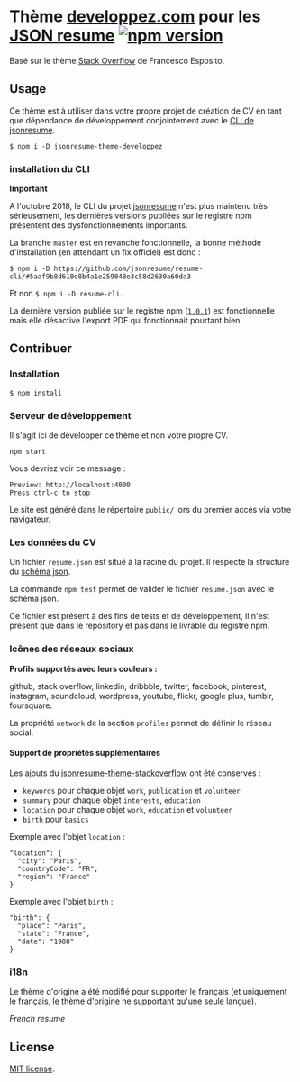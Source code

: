 # Thème [developpez.com](https://www.developpez.com/) pour les [JSON resume](https://github.com/jsonresume) [![npm version](https://badge.fury.io/js/jsonresume-theme-developpez.svg)](http://badge.fury.io/js/jsonresume-theme-developpez)

Basé sur le thème [Stack Overflow](https://github.com/francescoes/jsonresume-theme-stackoverflow) de Francesco Esposito.

## Usage

Ce thème est à utiliser dans votre propre projet de création de CV en tant que dépendance de développement conjointement avec le [CLI de jsonresume](https://github.com/jsonresume/resume-cli).

```
$ npm i -D jsonresume-theme-developpez
```

### installation du CLI

**Important**

A l'octobre 2018, le CLI du projet [jsonresume](https://github.com/jsonresume) n'est plus maintenu très sérieusement, les dernières versions publiées sur le registre npm présentent des dysfonctionnements importants.

La branche `master` est en revanche fonctionnelle, la bonne méthode d'installation (en attendant un fix officiel) est donc :

```
$ npm i -D https://github.com/jsonresume/resume-cli/#5aaf9b8d610e8b4a1e259048e3c58d2630a60da3
```

Et non `$ npm i -D resume-cli`.

La dernière version publiée sur le registre npm ([`1.0.1`](https://www.npmjs.com/package/resume-cli/v/1.0.1)) est fonctionnelle mais elle désactive l'export PDF qui fonctionnait pourtant bien.

## Contribuer

### Installation

```
$ npm install
```

### Serveur de développement

Il s'agit ici de développer ce thème et non votre propre CV.

```
npm start
```

Vous devriez voir ce message :

```
Preview: http://localhost:4000
Press ctrl-c to stop
```

Le site est généré dans le répertoire `public/` lors du premier accès via votre navigateur.

### Les données du CV

Un fichier `resume.json` est situé à la racine du projet. Il respecte la structure du [schéma json](https://jsonresume.org/schema/).

La commande `npm test` permet de valider le fichier `resume.json` avec le schéma json.

Ce fichier est présent à des fins de tests et de développement, il n'est présent que dans le repository et pas dans le livrable du registre npm.

### Icônes des réseaux sociaux

**Profils supportés avec leurs couleurs :**

github, stack overflow, linkedin, dribbble, twitter, facebook, pinterest, instagram, soundcloud, wordpress, youtube, flickr, google plus, tumblr, foursquare.

La propriété `network` de la section `profiles` permet de définir le réseau social.

#### Support de propriétés supplémentaires

Les ajouts du [jsonresume-theme-stackoverflow](https://github.com/francescoes/jsonresume-theme-stackoverflow) ont été conservés :

- `keywords` pour chaque objet `work`, `publication` et `volunteer`
- `summary` pour chaque objet `interests`, `education`
- `location` pour chaque objet `work`, `education` et `volunteer`
- `birth` pour `basics`

Exemple avec l'objet `location` : 

```
"location": {
  "city": "Paris",
  "countryCode": "FR",
  "region": "France"
} 
```

Exemple avec l'objet `birth` :

```
"birth": {
  "place": "Paris",
  "state": "France",
  "date": "1988"
}
```

### i18n

Le thème d'origine a été modifié pour supporter le français (et uniquement le français, le thème d'origine ne supportant qu'une seule langue).

*French resume*

## License

[MIT license](http://opensource.org/licenses/mit-license.php).
